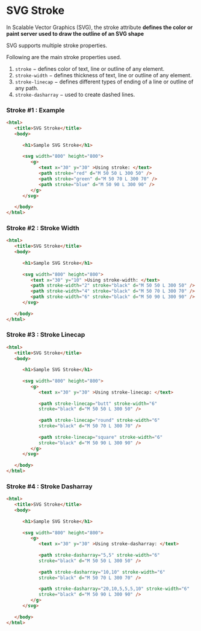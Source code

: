 # SVG Stroke

In Scalable Vector Graphics (SVG), the stroke attribute **defines the color or paint server used to draw the outline of an SVG shape**

SVG supports multiple stroke properties.

Following are the main stroke properties used.

1. `stroke` − defines color of text, line or outline of any element.
2. `stroke-width` − defines thickness of text, line or outline of any element.
3. `stroke-linecap` − defines different types of ending of a line or outline of any path.
4. `stroke-dasharray` − used to create dashed lines.

### Stroke #1 : Example

```html
<html>
   <title>SVG Stroke</title>
   <body>
   
      <h1>Sample SVG Stroke</h1>
      
      <svg width="800" height="800">
         <g>
            <text x="30" y="30" >Using stroke: </text>
            <path stroke="red" d="M 50 50 L 300 50" />
            <path stroke="green" d="M 50 70 L 300 70" />
            <path stroke="blue" d="M 50 90 L 300 90" />
         </g> 
      </svg>
   
   </body>
</html>
```

### Stroke #2 : **Stroke Width**

```html
<html>
   <title>SVG Stroke</title>
   <body>
      
      <h1>Sample SVG Stroke</h1>
      
      <svg width="800" height="800">
         <text x="30" y="10" >Using stroke-width: </text>
         <path stroke-width="2" stroke="black" d="M 50 50 L 300 50" />
         <path stroke-width="4" stroke="black" d="M 50 70 L 300 70" />
         <path stroke-width="6" stroke="black" d="M 50 90 L 300 90" />
      </svg>
      
   </body>
</html>
```

### Stroke #3 : S**troke Linecap**

```html
<html>
   <title>SVG Stroke</title>
   <body>
      
      <h1>Sample SVG Stroke</h1>
      
      <svg width="800" height="800">
         <g>
            <text x="30" y="30" >Using stroke-linecap: </text>
         
            <path stroke-linecap="butt" stroke-width="6" 
            stroke="black" d="M 50 50 L 300 50" />
         
            <path stroke-linecap="round" stroke-width="6" 
            stroke="black" d="M 50 70 L 300 70" />
         
            <path stroke-linecap="square" stroke-width="6"
            stroke="black" d="M 50 90 L 300 90" />
         </g>
      </svg>
   
   </body>
</html>
```

### Stroke #4 : S**troke Dasharray**

```html
<html>
   <title>SVG Stroke</title>
   <body>
   
      <h1>Sample SVG Stroke</h1>
      
      <svg width="800" height="800">
         <g>
            <text x="30" y="30" >Using stroke-dasharray: </text>
            
            <path stroke-dasharray="5,5" stroke-width="6" 
            stroke="black" d="M 50 50 L 300 50" />
            
            <path stroke-dasharray="10,10" stroke-width="6" 
            stroke="black" d="M 50 70 L 300 70" />
            
            <path stroke-dasharray="20,10,5,5,5,10" stroke-width="6" 
            stroke="black" d="M 50 90 L 300 90" />
         </g>
      </svg>
   
   </body>
</html>
```
